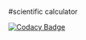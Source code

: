 #scientific calculator

[![Codacy Badge](https://app.codacy.com/project/badge/Grade/83e1b7c62ec94ed89443d45c45551993)](https://www.codacy.com/gh/99002783/scientificcalculator/dashboard?utm_source=github.com&amp;utm_medium=referral&amp;utm_content=99002783/scientificcalculator&amp;utm_campaign=Badge_Grade)
